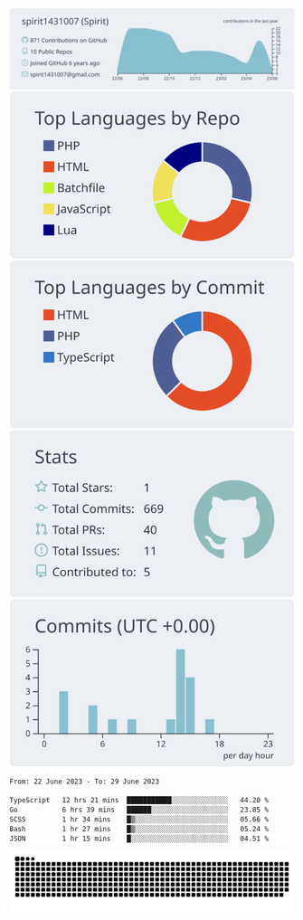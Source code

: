 [![](https://raw.githubusercontent.com/spirit1431007/spirit1431007/master/profile-summary-card-output/nord_bright/0-profile-details.svg)](https://git.io/spiritx)
[![](https://raw.githubusercontent.com/spirit1431007/spirit1431007/master/profile-summary-card-output/nord_bright/1-repos-per-language.svg)](https://git.io/spiritx) [![](https://raw.githubusercontent.com/spirit1431007/spirit1431007/master/profile-summary-card-output/nord_bright/2-most-commit-language.svg)](https://git.io/spiritx)
[![](https://raw.githubusercontent.com/spirit1431007/spirit1431007/master/profile-summary-card-output/nord_bright/3-stats.svg)](https://git.io/spiritx) [![](https://raw.githubusercontent.com/spirit1431007/spirit1431007/master/profile-summary-card-output/nord_bright/4-productive-time.svg)](https://git.io/spiritx)

<!--START_SECTION:waka-->

```txt
From: 22 June 2023 - To: 29 June 2023

TypeScript   12 hrs 21 mins  ███████████░░░░░░░░░░░░░░   44.20 %
Go           6 hrs 39 mins   ██████░░░░░░░░░░░░░░░░░░░   23.85 %
SCSS         1 hr 34 mins    █▒░░░░░░░░░░░░░░░░░░░░░░░   05.66 %
Bash         1 hr 27 mins    █▒░░░░░░░░░░░░░░░░░░░░░░░   05.24 %
JSON         1 hr 15 mins    █░░░░░░░░░░░░░░░░░░░░░░░░   04.51 %
```

<!--END_SECTION:waka-->

![contribution](https://github.com/spirit1431007/spirit1431007/blob/output/github-contribution-grid-snake.svg)
